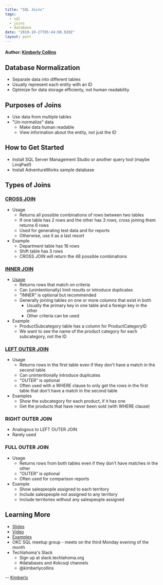 ```yaml
---
title: "SQL Joins"
tags:
  - sql
  - joins
  - database
date: "2019-10-27T05:44:08.920Z"
layout: post
---
```

#### Author: [Kimberly Collins](https://github.com/kacollins)

## Database Normalization
* Separate data into different tables
* Usually represent each entity with an ID
* Optimize for data storage efficienty, not human readability

## Purposes of Joins
* Use data from multiple tables
* "Un-normalize" data
  * Make data human readable
  * View information about the entity, not just the ID

## How to Get Started
* Install SQL Server Management Studio or another query tool (maybe LinqPad!)
* Install AdventureWorks sample database

## Types of Joins

### [CROSS JOIN](https://clips.twitch.tv/HelpfulRelatedMarrowMikeHogu)
* Usage
  * Returns all possible combinations of rows between two tables
  * If one table has 2 rows and the other has 3 rows, cross joining them returns 6 rows
  * Used for generating test data and for reports
  * Otherwise, use it as a last resort
* Example
  * Department table has 16 rows
  * Shift table has 3 rows
  * CROSS JOIN will return the 48 possible combinations

### [INNER JOIN](https://clips.twitch.tv/UnsightlyRichDogeDuDudu)
* [Usage](https://clips.twitch.tv/AmusedGracefulLampRickroll)
  * Returns rows that match on criteria
  * Can (unintentionally) limit results or introduce duplicates
  * "INNER" is optional but recommended
  * Generally joining tables on one or more columns that exist in both
    * Usually the primary key in one table and a foreign key in the other
    * Other criteria can be used
* Example
  * ProductSubcategory table has a column for ProductCategoryID
  * We want to see the name of the product category for each subcategory, not the ID

### [LEFT OUTER JOIN](https://clips.twitch.tv/PlumpGoldenDaikonStrawBeary)
* Usage
  * Returns rows in the first table even if they don't have a match in the second table
  * Can unintentionally introduce duplicates
  * "OUTER" is optional
  * Often used with a WHERE clause to only get the rows in the first table that don't have a match in the second table
* Examples
  * Show the subcategory for each product, if it has one
  * Get the products that have never been sold (with WHERE clause)

### RIGHT OUTER JOIN
* Analogous to LEFT OUTER JOIN
* Rarely used

### FULL OUTER JOIN
* Usage
  * Returns rows from both tables even if they don't have matches in the other
  * "OUTER" is optional
  * Often used for comparison reports
* Example
  * Show salespeople assigned to each territory
  * Include salespeople not assigned to any territory
  * Include territories without any salespeople assigned

## Learning More
  * [Slides](https://docs.google.com/presentation/d/1JzqXzFljkzZ5gTVrgzIV7Hhgv70Ffpi2unwnNWxbyjE/edit)
  * [Video](https://www.youtube.com/watch?v=2IGQFucnGR4)
  * [Examples](github.com/kacollins/intro-to-sql-joins)
  * OKC SQL meetup group - meets on the third Monday evening of the month
  * Techlahoma's Slack
    * Sign up at slack.techlahoma.org
    * #databases and #okcsql channels
    * @kimberlycollins

-- [Kimberly](https://github.com/kacollins)

